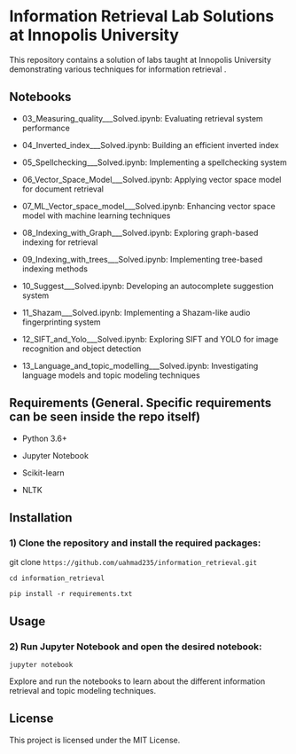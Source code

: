 # Information Retrieval Lab Solutions at Innopolis University
This repository contains a solution of labs taught at Innopolis University demonstrating various techniques for information retrieval .

## Notebooks
* 03_Measuring_quality___Solved.ipynb: Evaluating retrieval system performance

* 04_Inverted_index___Solved.ipynb: Building an efficient inverted index

* 05_Spellchecking___Solved.ipynb: Implementing a spellchecking system

* 06_Vector_Space_Model___Solved.ipynb: Applying vector space model for document retrieval

* 07_ML_Vector_space_model___Solved.ipynb: Enhancing vector space model with machine learning techniques

* 08_Indexing_with_Graph___Solved.ipynb: Exploring graph-based indexing for retrieval

* 09_Indexing_with_trees___Solved.ipynb: Implementing tree-based indexing methods

* 10_Suggest___Solved.ipynb: Developing an autocomplete suggestion system

* 11_Shazam___Solved.ipynb: Implementing a Shazam-like audio fingerprinting system

* 12_SIFT_and_Yolo___Solved.ipynb: Exploring SIFT and YOLO for image recognition and object detection

* 13_Language_and_topic_modelling___Solved.ipynb: Investigating language models and topic modeling techniques


## Requirements (General. Specific requirements can be seen inside the repo itself)

* Python 3.6+

* Jupyter Notebook

* Scikit-learn

* NLTK

## Installation

### 1) Clone the repository and install the required packages:

git clone `https://github.com/uahmad235/information_retrieval.git`

`cd information_retrieval`

`pip install -r requirements.txt`

## Usage

### 2) Run Jupyter Notebook and open the desired notebook:

`jupyter notebook`

Explore and run the notebooks to learn about the different information retrieval and topic modeling techniques.

## License
This project is licensed under the MIT License.
